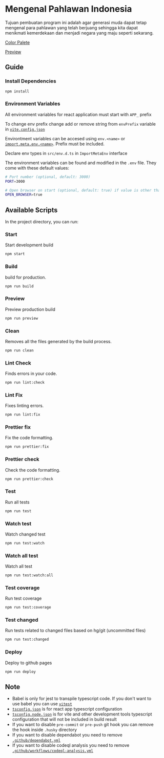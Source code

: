 # Mengenal Pahlawan Indonesia

Tujuan pembuatan program ini adalah agar generasi muda dapat tetap mengenal para pahlawan yang telah berjuang sehingga kita dapat menikmati kemerdekaan dan menjadi negara yang maju seperti sekarang.

[Color Palete](https://colorhunt.co/palette/ff731dfff7e95f9df71746a2)

[Preview](https://kennarddh.github.io/educourse-coding-for-patriotism-2022/)

## Guide

### Install Dependencies

```bash
npm install
```

### Environment Variables

All environment variables for react application must start with `APP_` prefix

To change env prefix change add or remove string from `envPrefix` variable in [`vite.config.json`](./vite.config.ts)

Environtment variables can be accesed using `env.<name>` or [`import.meta.env.<name>`](https://vitejs.dev/guide/env-and-mode.html). Prefix must be included.

Declare env types in `src/env.d.ts` in `ImportMetaEnv` interface

The environment variables can be found and modified in the `.env` file. They come with these default values:

```bash
# Port number (optional, default: 3000)
PORT=3000

# Open browser on start (optional, default: true) if value is other than "true" it will be read as false
OPEN_BROWSER=true
```

## Available Scripts

In the project directory, you can run:

### Start

Start development build

```bash
npm start
```

### Build

build for production.

```bash
npm run build
```

### Preview

Preview production build

```bash
npm run preview
```

### Clean

Removes all the files generated by the build process.

```bash
npm run clean
```

### Lint Check

Finds errors in your code.

```bash
npm run lint:check
```

### Lint Fix

Fixes linting errors.

```bash
npm run lint:fix
```

### Prettier fix

Fix the code formatting.

```bash
npm run prettier:fix
```

### Prettier check

Check the code formatting.

```bash
npm run prettier:check
```

### Test

Run all tests

```bash
npm run test
```

### Watch test

Watch changed test

```bash
npm run test:watch
```

### Watch all test

Watch all test

```bash
npm run test:watch:all
```

### Test coverage

Run test coverage

```bash
npm run test:coverage
```

### Test changed

Run tests related to changed files based on hg/git (uncommitted files)

```bash
npm run test:changed
```

### Deploy

Deploy to github pages

```bash
npm run deploy
```

## Note

-   Babel is only for jest to transpile typescript code. If you don't want to use babel you can use [`vitest`](https://vitest.dev/)
-   [`tsconfig.json`](./tsconfig.json) is for react app typescript configuration
-   [`tsconfig.node.json`](./tsconfig.node.json) is for vite and other development tools typescript configuration that will not be included in build result
-   If you want to disable `pre-commit` or `pre-push` git hook you can remove the hook inside `.husky` directory
-   If you want to disable dependabot you need to remove [`.github/dependabot.yml`](./.github/dependabot.yml)
-   If you want to disable codeql analysis you need to remove [`.github/workflows/codeql-analysis.yml`](./.github/workflows/codeql-analysis.yml)
